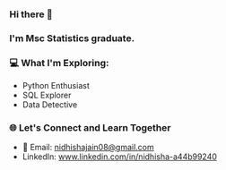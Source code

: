 ### Hi there 👋
### I'm Msc Statistics graduate.

### 💻 What I'm Exploring:
- Python Enthusiast
- SQL Explorer
- Data Detective

### 🌐 Let's Connect and Learn Together

- 📧 Email: nidhishajain08@gmail.com
- LinkedIn: www.linkedin.com/in/nidhisha-a44b99240


<!--
**Nidhisha08/Nidhisha08** is a ✨ _special_ ✨ repository because its `README.md` (this file) appears on your GitHub profile.

Here are some ideas to get you started:

- 🔭 I’m currently working on ...
- 🌱 I’m currently learning ...
- 👯 I’m looking to collaborate on ...
- 🤔 I’m looking for help with ...
- 💬 Ask me about ...
- 📫 How to reach me: ...
- 😄 Pronouns: ...
- ⚡ Fun fact: ...
-->
